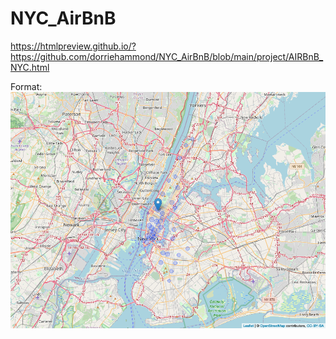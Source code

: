 # NYC_AirBnB

https://htmlpreview.github.io/?https://github.com/dorriehammond/NYC_AirBnB/blob/main/project/AIRBnB_NYC.html

Format: ![Map](https://github.com/dorriehammond/NYC_AirBnB/blob/main/project/map.png)

